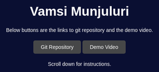 <!DOCTYPE html>
<html lang="en">
<head>
<meta charset="UTF-8">
<meta name="viewport" content="width=device-width, initial-scale=1.0">
<title>Your Name's Portfolio</title>
<style>
    body, html {
        font-family: Arial, sans-serif;
        margin: 0;
        padding: 0;
        background-color: #0a0f32; /* fallback color */
        background-image: url('background.jpg'); /* path to your background image */
        background-size: cover; /* cover ensures the image covers the entire area */
        background-position: center; /* centers the image */
        background-repeat: no-repeat; /* prevents the image from repeating */
        color: #ffffff;
        height: 100%; /* added height to html for full page height */
        scroll-behavior: smooth; /* smooth scrolling when navigating to sections */
    }
    #main-content {
        display: flex;
        align-items: center;
        justify-content: center;
        height: 100vh;
    }
    .container {
        text-align: center;
    }
    h1 {
        font-size: 2.5em;
    }
    p {
        margin: 20px 0;
    }
    .button {
        display: inline-block;
        padding: 10px 20px;
        background-color: #464748;
        color: #ffffff;
        text-decoration: none;
        border-radius: 5px;
        transition: background-color 0.3s;
    }
    .button:hover {
        background-color: #0e0e0e;
    }
    #steps {
        background-color: #ffffff; /* contrasting background for readability */
        color: #000000; /* text color */
        padding: 50px 20px; /* padding around the content */
        text-align: left; /* left-aligned text */
    }
    .step {
        margin-bottom: 30px;
    }
    .step-header {
        font-size: 1.5em;
        margin-bottom: 10px;
    }
</style>
</head>
<body>
<div id="main-content">
    <div class="container">
        <h1>Vamsi Munjuluri</h1>
        <p>Below buttons are the links to git repository and the demo video.</p>
        <!-- Replace 'your-repository-link' with the actual link to your repository -->
        <a href="https://github.com/VamsiMunjuluri/Cosmos.git" class="button">Git Repository</a>
        <a href="https://drive.google.com/file/d/1u6XdbtSkML245stR7jyQZrwmF4Tcc-EK/view?usp=sharing" class="button">Demo Video</a>
        <p>Scroll down for instructions.</p>
    </div>
</div>

<div id="steps">
    <div class="container">
        <h2>Project Steps</h2>
        <div class="step">
            <div class="step-header">Step 1: Add the Cosmos_main folder to unity hub</div>
            <p>Open the project.</p>
        </div>
        <div class="step">
            <div class="step-header">Step 2: In unity go to Assets folder</div>
            <p>Add the cosmos journey scene to your hierarchy.</p>
        </div>
        <div class="step">
            <div class="step-header">Step 3: Hit the play button</div>   
        </div>
        
        <!-- Add more steps as needed -->
    </div>
</div>
</body>
</html>
